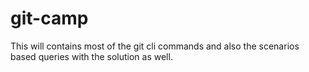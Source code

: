 # git-camp
This will contains most of the git cli commands and also the scenarios based queries with the solution as well.
